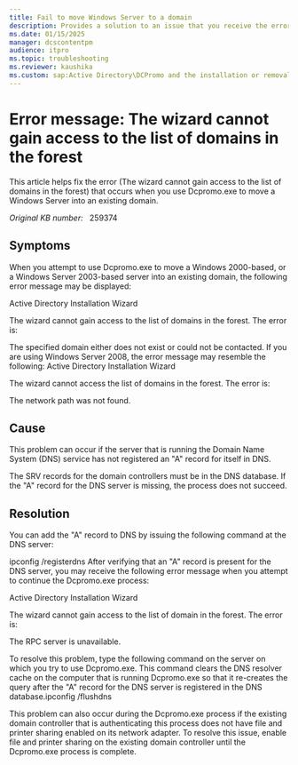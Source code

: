 ```yaml
---
title: Fail to move Windows Server to a domain
description: Provides a solution to an issue that you receive the error message (The wizard cannot gain access to the list of domains in the forest) when you use Dcpromo.exe to move a Windows Server into an existing domain.
ms.date: 01/15/2025
manager: dcscontentpm
audience: itpro
ms.topic: troubleshooting
ms.reviewer: kaushika
ms.custom: sap:Active Directory\DCPromo and the installation or removal of domain controllers, csstroubleshoot
---
```

# Error message: The wizard cannot gain access to the list of domains in the forest

This article helps fix the error (The wizard cannot gain access to the list of domains in the forest) that occurs when you use Dcpromo.exe to move a Windows Server into an existing domain.

_Original KB number:_ &nbsp; 259374

## Symptoms

When you attempt to use Dcpromo.exe to move a Windows 2000-based, or a Windows Server 2003-based server into an existing domain, the following error message may be displayed:

Active Directory Installation Wizard

The wizard cannot gain access to the list of domains in the forest. The error is:

The specified domain either does not exist or could not be contacted.
If you are using Windows Server 2008, the error message may resemble the following: Active Directory Installation Wizard

The wizard cannot access the list of domains in the forest. The error is:

The network path was not found.

## Cause

This problem can occur if the server that is running the Domain Name System (DNS) service has not registered an "A" record for itself in DNS.

The SRV records for the domain controllers must be in the DNS database. If the "A" record for the DNS server is missing, the process does not succeed.

## Resolution

You can add the "A" record to DNS by issuing the following command at the DNS server:

ipconfig /registerdns
After verifying that an "A" record is present for the DNS server, you may receive the following error message when you attempt to continue the Dcpromo.exe process:

Active Directory Installation Wizard

The wizard cannot gain access to the list of domain in the forest. The error is:

The RPC server is unavailable.

To resolve this problem, type the following command on the server on which you try to use Dcpromo.exe. This command clears the DNS resolver cache on the computer that is running Dcpromo.exe so that it re-creates the query after the "A" record for the DNS server is registered in the DNS database.ipconfig /flushdns

This problem can also occur during the Dcpromo.exe process if the existing domain controller that is authenticating this process does not have file and printer sharing enabled on its network adapter. To resolve this issue, enable file and printer sharing on the existing domain controller until the Dcpromo.exe process is complete.
